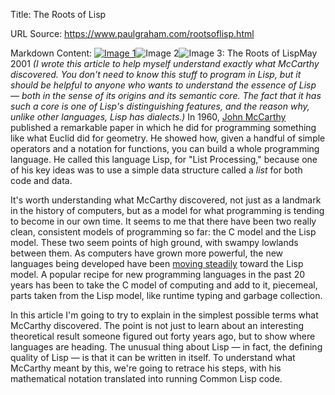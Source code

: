 Title: The Roots of Lisp

URL Source: https://www.paulgraham.com/rootsoflisp.html

Markdown Content:
[![Image 1](https://s.turbifycdn.com/aah/paulgraham/the-roots-of-lisp-14.gif)](https://s.turbifycdn.com/aah/paulgraham/the-roots-of-lisp-13.gif)![Image 2](https://sep.turbifycdn.com/ca/Img/trans_1x1.gif)![Image 3: The Roots of Lisp](https://s.turbifycdn.com/aah/paulgraham/the-roots-of-lisp-15.gif)May 2001 
_(I wrote this article to help myself understand exactly what McCarthy discovered. You don't need to know this stuff to program in Lisp, but it should be helpful to anyone who wants to understand the essence of Lisp — both in the sense of its origins and its semantic core. The fact that it has such a core is one of Lisp's distinguishing features, and the reason why, unlike other languages, Lisp has dialects.)_
In 1960, [John McCarthy](http://www-formal.stanford.edu/jmc/index.html) published a remarkable paper in which he did for programming something like what Euclid did for geometry. He showed how, given a handful of simple operators and a notation for functions, you can build a whole programming language. He called this language Lisp, for "List Processing," because one of his key ideas was to use a simple data structure called a _list_ for both code and data.

It's worth understanding what McCarthy discovered, not just as a landmark in the history of computers, but as a model for what programming is tending to become in our own time. It seems to me that there have been two really clean, consistent models of programming so far: the C model and the Lisp model. These two seem points of high ground, with swampy lowlands between them. As computers have grown more powerful, the new languages being developed have been [moving steadily](https://www.paulgraham.com/diff.html) toward the Lisp model. A popular recipe for new programming languages in the past 20 years has been to take the C model of computing and add to it, piecemeal, parts taken from the Lisp model, like runtime typing and garbage collection.

In this article I'm going to try to explain in the simplest possible terms what McCarthy discovered. The point is not just to learn about an interesting theoretical result someone figured out forty years ago, but to show where languages are heading. The unusual thing about Lisp — in fact, the defining quality of Lisp — is that it can be written in itself. To understand what McCarthy meant by this, we're going to retrace his steps, with his mathematical notation translated into running Common Lisp code.

